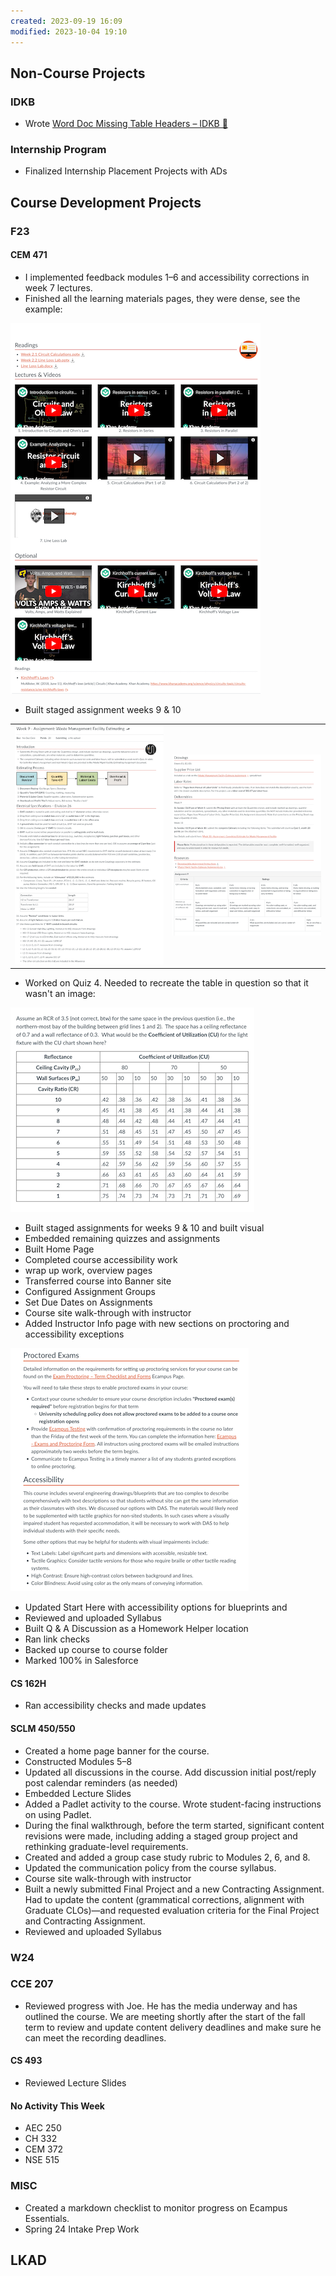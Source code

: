 ```yaml
---
created: 2023-09-19 16:09
modified: 2023-10-04 19:10
---
```


## Non-Course Projects

### IDKB

* Wrote [Word Doc Missing Table Headers – IDKB 🦫](https://idkb.oregonstate.education/knowledge-base/word-doc-missing-table-headers/)

### Internship Program

* Finalized Internship Placement Projects with ADs

## Course Development Projects

### F23

#### CEM 471

* I implemented feedback modules 1–6 and accessibility corrections in week 7 lectures.
* Finished all the learning materials pages, they were dense, see the example:

 ![](images/cem471_materials.png)

* Built staged assignment weeks 9 & 10

|                           |                             |
| ------------------------- | --------------------------- |
| ![](images/cem471_w9.png) | ![](images/cem471_w9_2.png) |

* Worked on Quiz 4. Needed to recreate the table in question so that it wasn't an image:

 ![](images/cem471table.png)

* Built staged assignments for weeks 9 & 10 and built visual
* Embedded remaining quizzes and assignments
* Built Home Page
* Completed course accessibility work
* wrap up work, overview pages
* Transferred course into Banner site
* Configured Assignment Groups
* Set Due Dates on Assignments
* Course site walk-through with instructor
* Added Instructor Info page with new sections on proctoring and accessibility exceptions

 ![](images/instructor-info.png)

* Updated Start Here with accessibility options for blueprints and
* Reviewed and uploaded Syllabus
* Built Q & A Discussion as a Homework Helper location
* Ran link checks
* Backed up course to course folder
* Marked 100% in Salesforce

#### CS 162H

* Ran accessibility checks and made updates

#### SCLM 450/550

* Created a home page banner for the course.
* Constructed Modules 5–8
* Updated all discussions in the course. Add discussion initial post/reply post calendar reminders (as needed)
* Embedded Lecture Slides
* Added a Padlet activity to the course. Wrote student-facing instructions on using Padlet.
* During the final walkthrough, before the term started, significant content revisions were made, including adding a staged group project and rethinking graduate-level requirements.
* Created and added a group case study rubric to Modules 2, 6, and 8.
* Updated the communication policy from the course syllabus.
* Course site walk-through with instructor
* Built a newly submitted Final Project and a new Contracting Assignment. Had to update the content (grammatical corrections, alignment with Graduate CLOs)—and requested evaluation criteria for the Final Project and Contracting Assignment.
* Reviewed and uploaded Syllabus

### W24

### CCE 207

* Reviewed progress with Joe. He has the media underway and has outlined the course. We are meeting shortly after the start of the fall term to review and update content delivery deadlines and make sure he can meet the recording deadlines.

#### CS 493

* Reviewed Lecture Slides

#### No Activity This Week

* AEC 250
* CH 332
* CEM 372
* NSE 515

### MISC

* Created a markdown checklist to monitor progress on Ecampus Essentials.
* Spring 24 Intake Prep Work

## LKAD
